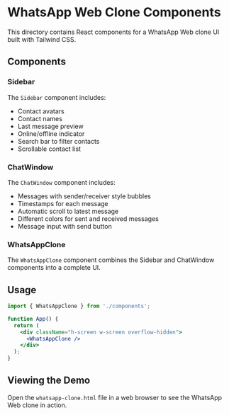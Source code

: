 # WhatsApp Web Clone Components

This directory contains React components for a WhatsApp Web clone UI built with Tailwind CSS.

## Components

### Sidebar

The `Sidebar` component includes:
- Contact avatars
- Contact names
- Last message preview
- Online/offline indicator
- Search bar to filter contacts
- Scrollable contact list

### ChatWindow

The `ChatWindow` component includes:
- Messages with sender/receiver style bubbles
- Timestamps for each message
- Automatic scroll to latest message
- Different colors for sent and received messages
- Message input with send button

### WhatsAppClone

The `WhatsAppClone` component combines the Sidebar and ChatWindow components into a complete UI.

## Usage

```jsx
import { WhatsAppClone } from './components';

function App() {
  return (
    <div className="h-screen w-screen overflow-hidden">
      <WhatsAppClone />
    </div>
  );
}
```

## Viewing the Demo

Open the `whatsapp-clone.html` file in a web browser to see the WhatsApp Web clone in action.